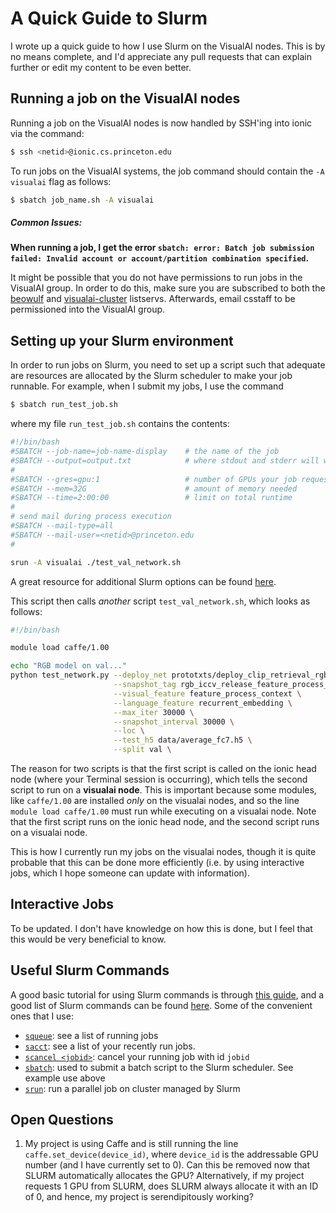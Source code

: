 # A Quick Guide to Slurm
I wrote up a quick guide to how I use Slurm on the VisualAI nodes. This is by no means complete, and I'd appreciate any pull requests that can explain further or edit my content to be even better.

## Running a job on the VisualAI nodes
Running a job on the VisualAI nodes is now handled by SSH'ing into ionic via the command:
```sh
$ ssh <netid>@ionic.cs.princeton.edu
```

To run jobs on the VisualAI systems, the job command should contain the `-A visualai` flag as follows:
```sh
$ sbatch job_name.sh -A visualai
```

##### Common Issues:
**When running a job, I get the error `sbatch: error: Batch job submission failed: Invalid account or account/partition combination specified`.**

It might be possible that you do not have permissions to run jobs in the VisualAI group. In order to do this, make sure you are subscribed to both the [beowulf](https://lists.cs.princeton.edu/mailman/listinfo/beowulf) and [visualai-cluster](https://lists.cs.princeton.edu/mailman/listinfo/visualai-cluster) listservs. Afterwards, email csstaff to be permissioned into the VisualAI group.

## Setting up your Slurm environment
In order to run jobs on Slurm, you need to set up a script such that adequate are resources are allocated by the Slurm scheduler to make your job runnable. For example, when I submit my jobs, I use the command
```sh
$ sbatch run_test_job.sh
```
where my file `run_test_job.sh` contains the contents:
```sh
#!/bin/bash
#SBATCH --job-name=job-name-display    # the name of the job
#SBATCH --output=output.txt            # where stdout and stderr will write to
#
#SBATCH --gres=gpu:1                   # number of GPUs your job requests
#SBATCH --mem=32G                      # amount of memory needed
#SBATCH --time=2:00:00                 # limit on total runtime
#
# send mail during process execution
#SBATCH --mail-type=all
#SBATCH --mail-user=<netid>@princeton.edu
#

srun -A visualai ./test_val_network.sh
```

A great resource for additional Slurm options can be found [here](https://slurm.schedmd.com/sbatch.html).

This script then calls _another_ script `test_val_network.sh`, which looks as follows:

```sh
#!/bin/bash

module load caffe/1.00

echo "RGB model on val..."
python test_network.py --deploy_net prototxts/deploy_clip_retrieval_rgb_iccv_release_feature_process_context_recurrent_embedding_lfTrue_dv0.3_dl0.0_nlv2_nlllstm_no_embed_edl1000-100_edv500-100_pmFalse_losstriplet_lwInter0.2.prototxt \
                       --snapshot_tag rgb_iccv_release_feature_process_context_recurrent_embedding_lfTrue_dv0.3_dl0.0_nlv2_nlllstm_no_embed_edl1000-100_edv500-100_pmFalse_losstriplet_lwInter0.2 \
                       --visual_feature feature_process_context \
                       --language_feature recurrent_embedding \
                       --max_iter 30000 \
                       --snapshot_interval 30000 \
                       --loc \
                       --test_h5 data/average_fc7.h5 \
                       --split val \
```

The reason for two scripts is that the first script is called on the ionic head node (where your Terminal session is occurring), which tells the second script to run on a **visualai node**. This is important because some modules, like `caffe/1.00` are installed _only_ on the visualai nodes, and so the line `module load caffe/1.00` must run while executing on a visualai node. Note that the first script runs on the ionic head node, and the second script runs on a visualai node.

This is how I currently run my jobs on the visualai nodes, though it is quite probable that this can be done more efficiently (i.e. by using interactive jobs, which I hope someone can update with information).


## Interactive Jobs
To be updated. I don't have knowledge on how this is done, but I feel that this would be very beneficial to know.

## Useful Slurm Commands
A good basic tutorial for using Slurm commands is through [this guide](https://www.rc.fas.harvard.edu/resources/running-jobs/), and a good list of Slurm commands can be found [here](https://hpc.llnl.gov/banks-jobs/running-jobs/slurm-commands). Some of the convenient ones that I use:

  - [`squeue`](https://slurm.schedmd.com/squeue.html): see a list of running jobs
  - [`sacct`](https://slurm.schedmd.com/sacct.html): see a list of your recently run jobs.
  - [`scancel <jobid>`](https://slurm.schedmd.com/scancel.html): cancel your running job with id `jobid`
  - [`sbatch`](https://slurm.schedmd.com/sbatch.html): used to submit a batch script to the Slurm scheduler. See example use above
  - [`srun`](https://slurm.schedmd.com/srun.html): run a parallel job on cluster managed by Slurm

## Open Questions

1. My project is using Caffe and is still running the line `caffe.set_device(device_id)`, where `device_id` is the addressable GPU number (and I have currently set to 0). Can this be removed now that SLURM automatically allocates the GPU? Alternatively, if my project requests 1 GPU from SLURM, does SLURM always allocate it with an ID of 0, and hence, my project is serendipitously working?
